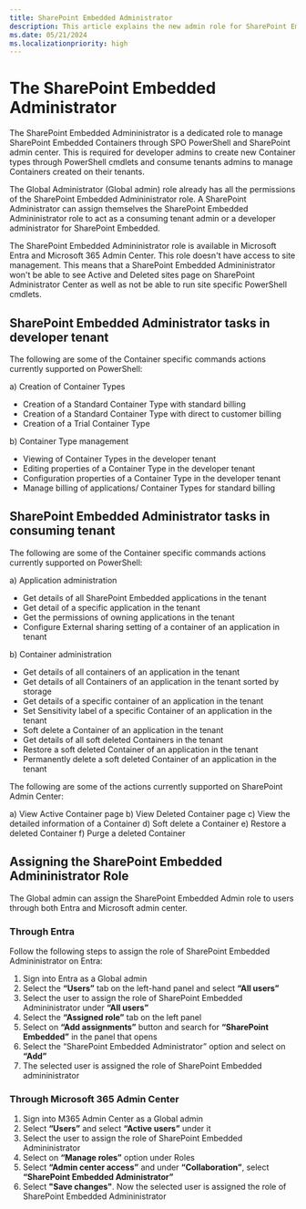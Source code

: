 ```yaml
---
title: SharePoint Embedded Administrator 
description: This article explains the new admin role for SharePoint Embedded.
ms.date: 05/21/2024
ms.localizationpriority: high
---
```


# The SharePoint Embedded Administrator 

The SharePoint Embedded Admininistrator is a dedicated role to manage SharePoint Embedded Containers through SPO PowerShell and SharePoint admin center. This is required for developer admins to create new Container types through PowerShell cmdlets and  consume tenants admins to manage Containers created on their tenants. 

The Global Administrator (Global admin) role already has all the permissions of the SharePoint Embedded Admininistrator role. A SharePoint Administrator can assign themselves the SharePoint Embedded Admininistrator role to act as a consuming tenant admin or a developer administrator for SharePoint Embedded. 

The SharePoint Embedded Admininistrator role is available in Microsoft Entra and Microsoft 365 Admin Center. This role doesn't have access to site management. This means that a SharePoint Embedded Admininistrator won't be able to see Active and Deleted sites page on SharePoint Administrator Center as well as not be able to run site specific PowerShell cmdlets. 

## SharePoint Embedded Administrator tasks in developer tenant
The following are some of the Container specific commands actions currently supported on PowerShell:

a)	Creation of Container Types
- Creation of a Standard Container Type with standard billing
- Creation of a Standard Container Type with direct to customer billing
- Creation of a Trial Container Type

b)	Container Type management
- Viewing of Container Types in the developer tenant
- Editing properties of a Container Type in the developer tenant
- Configuration properties of a Container Type in the developer tenant
- Manage billing of applications/ Container Types for standard billing

## SharePoint Embedded Administrator tasks in consuming tenant
The following are some of the Container specific commands actions currently supported on PowerShell:

a)	Application administration
- Get details of all SharePoint Embedded applications in the tenant
- Get detail of a specific application in the tenant
- Get the permissions of owning applications in the tenant
- Configure External sharing setting of a container of an application in tenant

b)	Container administration
- Get details of all containers of an application in the tenant
- Get details of all Containers of an application in the tenant sorted by storage
- Get details of a specific container of an application in the tenant
- Set Sensitivity label of a specific Container of an application in the tenant
- Soft delete a Container of an application in the tenant
- Get details of all soft deleted Containers in the tenant
- Restore a soft deleted Container of an application in the tenant
- Permanently delete a soft deleted Container of an application in the tenant

The following are some of the actions currently supported on SharePoint Admin Center:

a)	View Active Container page
b)	View Deleted Container page
c)	View the detailed information of a Container
d)	Soft delete a Container
e)	Restore a deleted Container
f)	Purge a deleted Container

## Assigning the SharePoint Embedded Admininistrator Role 

The Global admin can assign the SharePoint Embedded Admin role to users through both Entra and Microsoft admin center.  

### Through Entra 

Follow the following steps to assign the role of SharePoint Embedded Admininistrator on Entra: 

1. Sign into Entra as a Global admin
2. Select the **“Users”** tab on the left-hand panel and select **“All users”**
3. Select the user to assign the role of SharePoint Embedded Admininistrator under **“All users”**
4. Select the **“Assigned role”** tab on the left panel
5. Select on **“Add assignments”** button and search for **“SharePoint Embedded”** in the panel that opens
6. Select the “SharePoint Embedded Administrator” option and select on **“Add”**
7. The selected user is assigned the role of SharePoint Embedded admininistrator

### Through Microsoft 365 Admin Center

1. Sign into M365 Admin Center as a Global admin
2. Select **“Users”** and select **“Active users”** under it
3. Select the user to assign the role of SharePoint Embedded Admininistrator
4. Select on **“Manage roles”** option under Roles
5. Select **“Admin center access”** and under **“Collaboration”**, select **“SharePoint Embedded Administrator”**
6. Select **"Save changes"**. Now the selected user is assigned the role of SharePoint Embedded Admininistrator
